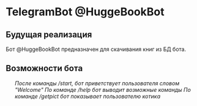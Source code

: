 # TelegramBot @HuggeBookBot
<h2>Будущая реализация</h2>
Бот @HuggeBookBot предназначен для скачивания книг из БД бота. 

<h2>Возможности бота</h2>
<ul>
  <i>После команды /start, бот приветствует пользователя словом "Welcome"</i>
  <i>По команде /help бот выводит возможные команды</i>
  <i>По команде /getpict бот показывает пользователю котика</i>
</ul>
  
